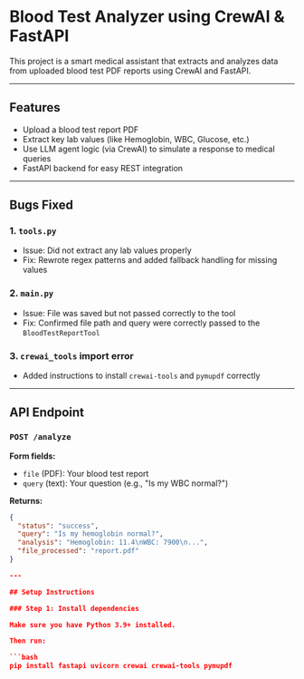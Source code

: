 # Blood Test Analyzer using CrewAI & FastAPI

This project is a smart medical assistant that extracts and analyzes data from uploaded blood test PDF reports using CrewAI and FastAPI.

---

## Features

- Upload a blood test report PDF
- Extract key lab values (like Hemoglobin, WBC, Glucose, etc.)
- Use LLM agent logic (via CrewAI) to simulate a response to medical queries
- FastAPI backend for easy REST integration

---

## Bugs Fixed

### 1. `tools.py`
- Issue: Did not extract any lab values properly
- Fix: Rewrote regex patterns and added fallback handling for missing values

### 2. `main.py`
- Issue: File was saved but not passed correctly to the tool
- Fix: Confirmed file path and query were correctly passed to the `BloodTestReportTool`

### 3. `crewai_tools` import error
- Added instructions to install `crewai-tools` and `pymupdf` correctly

---

## API Endpoint

### `POST /analyze`

**Form fields:**
- `file` (PDF): Your blood test report
- `query` (text): Your question (e.g., "Is my WBC normal?")

**Returns:**
```json
{
  "status": "success",
  "query": "Is my hemoglobin normal?",
  "analysis": "Hemoglobin: 11.4\nWBC: 7900\n...",
  "file_processed": "report.pdf"
}

---

## Setup Instructions

### Step 1: Install dependencies

Make sure you have Python 3.9+ installed.

Then run:

```bash
pip install fastapi uvicorn crewai crewai-tools pymupdf
